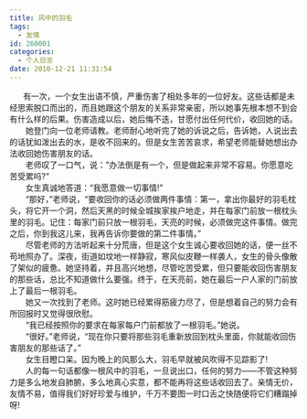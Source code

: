 ```yaml
---
title: 风中的羽毛
tags:
  - 友情
id: 260001
categories:
  - 个人日志
date: 2010-12-21 11:31:54
---
```


<div>&nbsp;&nbsp; &nbsp; &nbsp;有一次，一个女生出语不慎，严重伤害了相处多年的一位好友。这些话都是未经思索脱口而出的，而且她跟这个朋友的关系非常亲密，所以她事先根本想不到会有什么样的后果。伤害造成以后，她后悔不迭，甘愿付出任何代价，收回她的话。</div><div>
</div><div>　　她登门向一位老师请教。老师耐心地听完了她的诉说之后，告诉她，人说出去的话犹如泼出去的水，是收不回来的。但是女生苦苦哀求，希望老师能替她想出办法收回她伤害朋友的话。&nbsp;</div><div>
</div><div>　　老师叹了一口气，说：“办法倒是有一个，但是做起来非常不容易。你愿意吃苦受累吗?”&nbsp;</div><div>
</div><div>　　女生真诚地答道：“我愿意做一切事情!”&nbsp;</div><div>
</div><div>　　“那好，”老师说，“要收回你的话必须做两件事情：第一，拿出你最好的羽毛枕头，将它开一个洞，然后天黑的时候全城挨家挨户地走，并在每家门前放一根枕头里的羽毛。记住：每家门前只放一根羽毛，天亮的时候，必须做完这件事情。做完之后，你到我这儿来，我再告诉你要做的第二件事情。”&nbsp;</div><div>
</div><div>　　尽管老师的方法听起来十分荒唐，但是这个女生诚心要收回她的话，便一丝不苟地照办了。深夜，街道如坟地一样静寂，寒风似皮鞭一样袭人，女生的骨头像散了架似的疲惫。她坚持着，并且高兴地想，尽管吃苦受累，但只要能收回伤害朋友的那些话，总比不知道做什么要强。终于，在天亮前，她在最后一户人家的门前放上了最后一根羽毛。&nbsp;</div><div>
</div><div>　　她又一次找到了老师。这时她已经累得筋疲力尽了，但是想着自己的努力会有所回报时又觉得很欣慰。&nbsp;</div><div>
</div><div>　　“我已经按照你的要求在每家每户门前都放了一根羽毛。”她说。&nbsp;</div><div>
</div><div>　　“很好。”老师说，“现在你只要将那些羽毛重新放回到枕头里面，你就能收回伤害朋友的那些话了。”&nbsp;</div><div>
</div><div>　　女生目瞪口呆。因为晚上的风那么大，羽毛早就被风吹得不见踪影了!&nbsp;</div><div>
</div><div>　　人的每一句话都像一根风中的羽毛，一旦说出口，任何的努力——不管这种努力是多么地发自肺腑，多么地真心实意，都不能再将这些话收回去了。亲情无价，友情不易，值得我们好好珍爱与维护，千万不要图一时口舌之快随便将它们糟蹋掉呀!&nbsp;</div>
